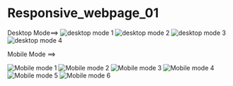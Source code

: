 # Responsive_webpage_01

Desktop Mode==>
![desktop mode 1](https://github.com/Pranavv78/Responsive_webpage_01/assets/153309641/4b5f5966-476b-4495-8e31-af74a65e6ee0)
![desktop mode 2](https://github.com/Pranavv78/Responsive_webpage_01/assets/153309641/4a7d2ffe-b470-45e7-9acb-809cb7de8d92)
![desktop mode 3](https://github.com/Pranavv78/Responsive_webpage_01/assets/153309641/b4914519-ff78-400a-ab29-6869182c6a33)
![desktop mode 4](https://github.com/Pranavv78/Responsive_webpage_01/assets/153309641/629340b5-45e9-4aac-ab88-3fb7441b5186)

Mobile Mode ==>

![Mobile mode 1](https://github.com/Pranavv78/Responsive_webpage_01/assets/153309641/293db8eb-6a49-40dd-a7f4-d0902f29e30a)
![Mobile mode 2](https://github.com/Pranavv78/Responsive_webpage_01/assets/153309641/ee43660f-db98-4180-8a4d-d0f11934ff86)
![Mobile mode 3](https://github.com/Pranavv78/Responsive_webpage_01/assets/153309641/82cda305-a0fb-45fe-85f5-9cb3319bc628)
![Mobile mode 4](https://github.com/Pranavv78/Responsive_webpage_01/assets/153309641/4f0c4f7e-f064-424a-ad9e-9b62b2587026)
![Mobile mode 5](https://github.com/Pranavv78/Responsive_webpage_01/assets/153309641/fc83a612-c468-4a05-b3e0-c77d1fb71de3)
![Mobile mode 6](https://github.com/Pranavv78/Responsive_webpage_01/assets/153309641/32abfc90-9527-4d01-9e89-e7c62dbba614)
